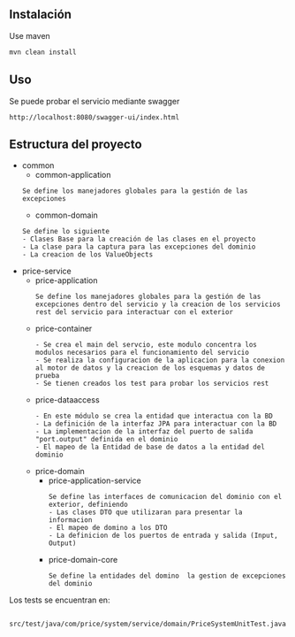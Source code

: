 
## Instalación

Use maven

```bash
mvn clean install
```

## Uso

Se puede probar el servicio mediante swagger
``` 
http://localhost:8080/swagger-ui/index.html
```

## Estructura del proyecto

- common
    - common-application
    ```
    Se define los manejadores globales para la gestión de las excepciones
    ```
    - common-domain
     ```
    Se define lo siguiente
    - Clases Base para la creación de las clases en el proyecto
    - La clase para la captura para las excepciones del dominio
    - La creacion de los ValueObjects
    
    ```
- price-service
    - price-application
         ```
        Se define los manejadores globales para la gestión de las excepciones dentro del servicio y la creacion de los servicios rest del servicio para interactuar con el exterior
        ```
    - price-container
         ```
        - Se crea el main del servcio, este modulo concentra los modulos necesarios para el funcionamiento del servicio
        - Se realiza la configuracion de la aplicacion para la conexion al motor de datos y la creacion de los esquemas y datos de prueba
        - Se tienen creados los test para probar los servicios rest
        ```
    - price-dataaccess
         ```
        - En este módulo se crea la entidad que interactua con la BD
        - La definición de la interfaz JPA para interactuar con la BD
        - La implementacion de la interfaz del puerto de salida "port.output" definida en el dominio
        - El mapeo de la Entidad de base de datos a la entidad del dominio
        ```
    - price-domain
        - price-application-service
            ```
            Se define las interfaces de comunicacion del dominio con el exterior, definiendo
            - Las clases DTO que utilizaran para presentar la informacion
            - El mapeo de domino a los DTO
            - La definicion de los puertos de entrada y salida (Input, Output)
            ```
        - price-domain-core
            ```
            Se define la entidades del domino  la gestion de excepciones del dominio
            ```

Los tests se encuentran en:
```
   src/test/java/com/price/system/service/domain/PriceSystemUnitTest.java
```